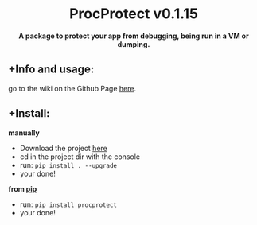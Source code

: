<div align=center>
  
  # ProcProtect v0.1.15
  
  **A package to protect your app from debugging, being run in a VM or dumping.**
</div>

## +Info and usage:
go to the wiki on the Github Page [here](https://github.com/cookie0o/ProcProtect/wiki).  

## +Install:
**manually**
- Download the project [here](https://github.com/cookie0o/ProcProtect)
- cd in the project dir with the console
- run: `pip install . --upgrade`
- your done!

**from [pip](https://pypi.org/project/procprotect/)**
- run: `pip install procprotect`
- your done!
